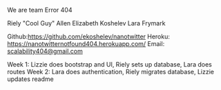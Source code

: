 We are team Error 404

Riely "Cool Guy" Allen
Elizabeth Koshelev
Lara Frymark

Github:https://github.com/ekoshelev/nanotwitter
Heroku: https://nanotwitternotfound404.herokuapp.com/
Email: scalability404@gmail.com

Week 1: Lizzie does bootstrap and UI, Riely sets up database, Lara does routes
Week 2: Lara does authentication, Riely migrates database, Lizzie updates readme
